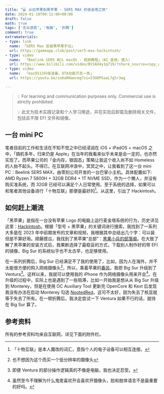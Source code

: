 ```yaml
---
title: "💻 从白苹果到黑苹果 - SER5 MAX 的骇金塔之旅"
date: 2024-01-18T00:12:00+00:00
draft: false
math: true
tags: ['无业游民', '电脑', '折腾']
comment: true
extramaterials:
- type: link
  name: 「SER5 Max 安装黑苹果手记」
  url: https://gameapp.club/post/ser5-max-hackintosh/
- type: video
  name:  「Beelink SER5 刷入 macOS - 视频教程」（AI 音效，慎入） 
  url: https://www.bilibili.com/video/BV1AX4y1q719/?share_source=copy_web&vd_source=4c9d32f99d4c2f6e4dd61d5025185e26
- type: video
  name:  「macOS13升级准备，OTA也能万无一失」
  url: https://youtu.be/zuKaRHaecmg?si=53ODPGaaL7g5r3wg

---
```


> 💡 For learning and communication purposes only. Commercial use is strictly prohibited. 
> 
> 💡 此文为技术实践记录和个人学习用途，并在实验后卸载及删除相关文件，包括且不限 EFI 文件和镜像。

## 一台 mini PC 

笔者目前的工作和生活在不知不觉之中已经浸润在 iOS + iPadOS + macOS 之中，「搞机多年，归来仍是 Apple」在当年的我看来似乎未来是会一定的，也亦然实现了。而苹果公司的「金内存，银固态」策略让我这个收入尚不如 Homeless 的人抬不起头。不得已，在互联网冲浪中，冥冥之中，让我看到了这一台 mini PC：Beelink SER5 MAX，由零刻公司开发的一台巴掌小主机。具体配置如下: AMD Ryzen 7 5800H + 32GB DDR4 + 1T NVME SSD，作为一个懒人，并没有购买准系统，而 32GB 已经可以满足个人日常使用。至于系统的选择，如果可以和笔者其他设备进行「十物互联」那便是最好的[^1]。从这里，引出了 Hackintosh。

<!--more-->

## 如何赶上潮流

「黑苹果」是指在一台没有苹果 Logo 的电脑上运行麦金塔系统的行为，历史详见这里：[Hackintosh](https://zh.wikipedia.org/wiki/Hackintosh)。根据「型号 + 黑苹果」的关键词进行搜索，我找到了一系列大多是在 2023 年中前期发布的文章和视频，我根据其中总结出几个字：可以装但是不算好用。顺藤摸瓜，我找到了黑苹果“总部”：[黑果小兵的部落阁](https://blog.daliansky.net/)。在大致了解了黑苹果的安装方式后，我果断选择了最稳妥的方式，下载别人制作好的带 EFI 的镜像，Big Sur 的系统似乎也不太古早，也足够使用。

在一系列折腾后，Big Sur 已经满足不了我的使用了，比如，因为人在海外，并不太能很方便的购入网络摄像头[^2]，所以，乘着苹果的[春风](https://support.apple.com/en-gb/102546)，我把 Big Sur 升级到了 Ventura[^3]。这样以来，我就可以使用我的 iPhone 作为网络摄像头用来开会[^4]。在升级的过程中，实际上也是遇到了一些阻滞，比如一开始我是想从从 Big Sur 升级到 Monterey，但是在使用 OC Auxiliary Tool 更新完 OpenCore 和 Kext 后发现我没有办法在启动 Monterey 勾选 [NootedRed](https://chefkissinc.github.io/nred/)，这可不太好，因为失去了核显就等于失去了所有。在一顿折腾后，我决定尝试一下 Ventura 如果不行的话，就待在 Big Sur 算了。 

## 参考资料

所有的参考资料均来自互联网，详见下面的附件栏。

[^1]: 「十物互联」是本人魔改的词汇，意指个人的电子设备可以相互连接。
[^2]: 也不想因为这个而买一个低分辨率的摄像头
[^3]: 即便 Ventura 的部分操作逻辑真的不像是电脑，我也决定忍受。
[^4]: 虽然至今不理解为什么鬼佬喜欢开会喜欢开摄像头，脸和肢体语言不是最重要的好吗。